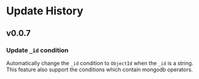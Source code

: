 # Update History

## v0.0.7

### Update `_id` condition

Automatically change the `_id` condition to `ObjectId` when the `_id` is a string. This feature also support the conditions which contain mongodb operators.
